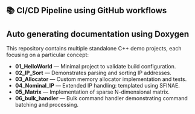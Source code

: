 ## 📚 CI/CD Pipeline using GitHub workflows
## Auto generating documentation using Doxygen

This repository contains multiple standalone C++ demo projects, each focusing on a particular concept:

- **01_HelloWorld** — Minimal project to validate build configuration.  
- **02_IP_Sort** — Demonstrates parsing and sorting IP addresses.  
- **03_Allocator** — Custom memory allocator implementation and tests.  
- **04_Nominal_IP** — Extended IP handling: templated using SFINAE.  
- **05_Matrix** — Implementation of sparse N-dimensional matrix.  
- **06_bulk_handler** — Bulk command handler demonstrating command batching and processing.  

